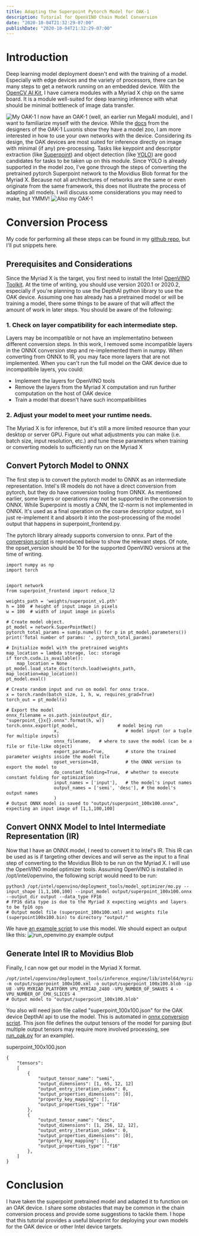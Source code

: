 ```yaml
---
title: Adapting the Superpoint Pytorch Model for OAK-1
description: Tutorial for OpenVINO Chain Model Conversion
date: "2020-10-04T21:32:29-07:00"
publishDate: "2020-10-04T21:32:29-07:00"
---
```


# Introduction
Deep learning model deployment doesn't end with the training of a model. Especially with edge devices and the variety of processors, there can be many steps to get a network running on an embedded device. With the [OpenCV AI Kit](https://opencv.org/introducing-oak-spatial-ai-powered-by-opencv/), I have camera modules with a Myriad X chip on the same board. It is a module well-suited for deep learning inference with what should be minimal bottleneck of image data transfer.

![My OAK-1](/post/images/2-1.jpg)
I now have an OAK-1 (well, an earlier run MegaAI module), and I want to familiarize myself with the device. While the [docs](https://docs.luxonis.com/) from the designers of the OAK-1 Luxonis show they have a model zoo, I am more interested in how to use your own networks with the device. Considering its design, the OAK devices are most suited for inference directly on image with minimal (if any) pre-processing. Tasks like keypoint and descriptor extraction (like [Superpoint](https://github.com/magicleap/SuperPointPretrainedNetwork)) and object detection (like [YOLO](https://pjreddie.com/darknet/yolo/)) are good candidates for tasks to be taken up on this module. Since YOLO is already supported in the model zoo, I've gone through the steps of converting the pretrained pytorch Superpoint network to the Movidius Blob format for the Myriad X. Because not all architectures of networks are the same or even originate from the same framework, this does not illustrate the process of adapting all models. I will discuss some considerations you may need to make, but YMMV!
![Also my OAK-1](/post/images/2-2.jpg)


# Conversion Process
My code for performing all these steps can be found in my [github repo](https://github.com/jinac/superpoint_infer_engine), but I'll put snippets here.

## Prerequisites and Considerations
Since the Myriad X is the target, you first need to install the Intel [OpenVINO Toolkit](https://docs.openvinotoolkit.org/latest/index.html). At the time of writing, you should use version 2020.1 or 2020.2, especially if you're planning to use the DepthAI python library to use the OAK device.
Assuming one has already has a pretrained model or will be training a model, there some things to be aware of that will affect the amount of work in later steps. You should be aware of the following:

### 1. Check on layer compatibility for each intermediate step.
Layers may be incompatible or not have an implementatino between different conversion steps. In this work, I removed some incompatible layers in the ONNX conversion step and re-implemented them in numpy. When converting from ONNX to IR, you may face more layers that are not implemented. When you can't run the full model on the OAK device due to incompatibile layers, you could:
* Implement the layers for OpenVINO tools
* Remove the layers from the Myriad X computation and run further computation on the host of OAK device
* Train a model that doesn't have such incompatibilities

### 2. Adjust your model to meet your runtime needs.
The Myriad X is for inference, but it's still a more limited resource than your desktop or server GPU. Figure out what adjustments you can make (i.e. batch size, input resolution, etc.) and tune these parameters when training or converting models to sufficiently run on the Myriad X

## Convert Pytorch Model to ONNX
The first step is to convert the pytorch model to ONNX as an intermediate representation. Intel's IR models do not have a direct conversion from pytorch, but they do have conversion tooling from ONNX. As mentioned earlier, some layers or operations may not be supported in the conversion to ONNX. While Superpoint is mostly a CNN, the l2-norm is not implemented in ONNX. It's used as a final operation on the coarse descriptor output, so I just re-implement it and absorb it into the post-processing of the model output that happens in superpoint_frontend.py.


The pytorch library already supports conversion to onnx. Part of the [conversion script](https://github.com/jinac/superpoint_infer_engine/blob/master/convert_onnx.py) is reproduced below to show the relevant steps. Of note, the opset_version should be 10 for the supported OpenVINO versions at the time of writing.
```text
import numpy as np
import torch


import network
from superpoint_frontend import reduce_l2

weights_path = 'weights/superpoint_v1.pth'
h = 100  # height of input image in pixels
w = 100  # width of input image in pixels

# Create model object.
pt_model = network.SuperPointNet()
pytorch_total_params = sum(p.numel() for p in pt_model.parameters())
print('Total number of params: ', pytorch_total_params)

# Initialize model with the pretrained weights
map_location = lambda storage, loc: storage
if torch.cuda.is_available():
    map_location = None
pt_model.load_state_dict(torch.load(weights_path, map_location=map_location))
pt_model.eval()

# Create random input and run on model for onnx trace.
x = torch.randn(batch_size, 1, h, w, requires_grad=True)
torch_out = pt_model(x)

# Export the model
onnx_filename = os.path.join(output_dir, "superpoint_{}x{}.onnx".format(h, w))
torch.onnx.export(pt_model,               # model being run
                  x,                         # model input (or a tuple for multiple inputs)
                  onnx_filename,   # where to save the model (can be a file or file-like object)
                  export_params=True,        # store the trained parameter weights inside the model file
                  opset_version=10,          # the ONNX version to export the model to
                  do_constant_folding=True,  # whether to execute constant folding for optimization
                  input_names = ['input'],   # the model's input names
                  output_names = ['semi', 'desc'], # the model's output names
                  )
# Output ONNX model is saved to "output/superpoint_100x100.onnx", expecting an input image of [1,1,100,100]
```

## Convert ONNX Model to Intel Intermediate Representation (IR)
Now that I have an ONNX model, I need to convert it to Intel's IR. This IR can be used as is if targeting other devices and will serve as the input to a final step of converting to the Movidius Blob to be run on the Myriad X. I will use the OpenVINO model optimizer tools. Assuming OpenVINO is installed in /opt/intel/openvino, the following script would need to be run:

```text
python3 /opt/intel/openvino/deployment_tools/model_optimizer/mo.py --input_shape [1,1,100,100] --input_model output/superpoint_100x100.onnx --output_dir output --data_type FP16
# FP16 data type is due to the Myriad X expecting weights and layers to be fp16 ops
# Output model file (superpoint_100x100.xml) and weights file (superpoint100x100.bin) to directory "output/"
```

We have [an example script](https://github.com/jinac/superpoint_infer_engine/blob/master/run_openvino.py) to use this model. We should expect an output like this:
![run_openvino.py example output](/post/images/2-3.gif)

## Generate Intel IR to Movidius Blob
Finally, I can now get our model in the Myriad X format.

```text
/opt/intel/openvino/deployment_tools/inference_engine/lib/intel64/myriad_compile -m output/superpoint_100x100.xml -o output/superpoint_100x100.blob -ip U8 -VPU_MYRIAD_PLATFORM VPU_MYRIAD_2480 -VPU_NUMBER_OF_SHAVES 4 -VPU_NUMBER_OF_CMX_SLICES 4
# Output model to "output/superpoint_100x100.blob"
```

You also will need json file called "superpoint_100x100.json" for the OAK device DepthAI api to use the model. This is automated in [onnx conversion script](https://github.com/jinac/superpoint_infer_engine/blob/master/convert_onnx.py). This json file defines the output tensors of the model for parsing (but multiple output tensors may require more involved processing, see [run_oak.py](https://github.com/jinac/superpoint_infer_engine/blob/master/run_oak.py) for an example).

superpoint_100x100.json
```text
{
    "tensors":
    [
        {       
            "output_tensor_name": "semi",
            "output_dimensions": [1, 65, 12, 12]
            "output_entry_iteration_index": 0,
            "output_properties_dimensions": [0],
            "property_key_mapping": [],
            "output_properties_type": "f16"
        },
        {       
            "output_tensor_name": "desc",
            "output_dimensions": [1, 256, 12, 12],
            "output_entry_iteration_index": 0,
            "output_properties_dimensions": [0],
            "property_key_mapping": [],
            "output_properties_type": "f16"
        },          
    ]
}
```

# Conclusion
I have taken the superpoint pretrained model and adapted it to function on an OAK device. I share some obstacles that may be common in the chain conversion process and provide some suggestions to tackle them. I hope that this tutorial provides a useful blueprint for deploying your own models for the OAK device or other Intel device targets. 